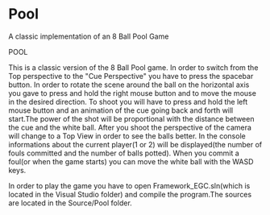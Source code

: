 # Pool
A classic implementation of an 8 Ball Pool Game

POOL

This is a classic version of the 8 Ball Pool game.
In order to switch from the Top perspective to the "Cue Perspective" you
have to press the spacebar button.
In order to rotate the scene around the ball on the horizontal axis you
gave to press and hold the right mouse button and to move the mouse in
the desired direction.
To shoot you will have to press and hold the left mouse button and an 
animation of the cue going back and forth will start.The power of the
shot will be proportional with the distance between the cue and the white
ball.
After you shoot the perspective of the camera will change to a Top View
in order to see the balls better.
In the console informations about the current player(1 or 2) will be 
displayed(the number of fouls committed and the number of balls potted).
When you commit a foul(or when the game starts) you can move the white
ball with the WASD keys.

In order to play the game you have to open Framework_EGC.sln(which is located
in the Visual Studio folder) and compile the program.The sources are located
in the Source/Pool folder.
